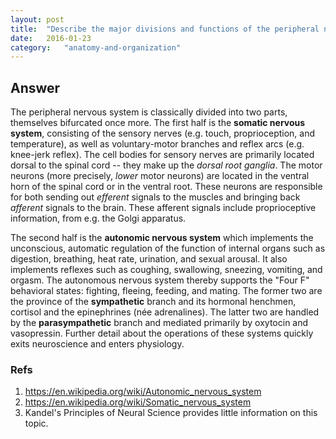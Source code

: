 ```yaml
---
layout: post
title:	"Describe the major divisions and functions of the peripheral nervous system."
date:	2016-01-23
category:	"anatomy-and-organization"
---
```

## Answer

The peripheral nervous system is classically divided into two parts, themselves bifurcated once more. The first half is the **somatic nervous system**, consisting of the sensory nerves (e.g. touch, proprioception, and temperature), as well as voluntary-motor branches and reflex arcs (e.g. knee-jerk reflex). The cell bodies for sensory nerves are primarily located dorsal to the spinal cord -- they make up the *dorsal root ganglia*. The motor neurons (more precisely, *lower* motor neurons) are located in the ventral horn of the spinal cord or in the ventral root. These neurons are responsible for both sending out *efferent* signals to the muscles and bringing back *afferent* signals to the brain. These afferent signals include proprioceptive information, from e.g. the Golgi apparatus.

The second half is the **autonomic nervous system** which implements the unconscious, automatic regulation of the function of internal organs such as digestion, breathing, heat rate, urination, and sexual arousal. It also implements reflexes such as coughing, swallowing, sneezing, vomiting, and orgasm. The autonomous nervous system thereby supports the "Four F" behavioral states: fighting, fleeing, feeding, and mating. The former two are the province of the **sympathetic** branch and its hormonal henchmen, cortisol and the epinephrines (née adrenalines). The latter two are handled by the **parasympathetic** branch and mediated primarily by oxytocin and vasopressin. Further detail about the operations of these systems quickly exits neuroscience and enters physiology.

### Refs
1. https://en.wikipedia.org/wiki/Autonomic_nervous_system
1. https://en.wikipedia.org/wiki/Somatic_nervous_system
1. Kandel's Principles of Neural Science provides little information on this topic.
